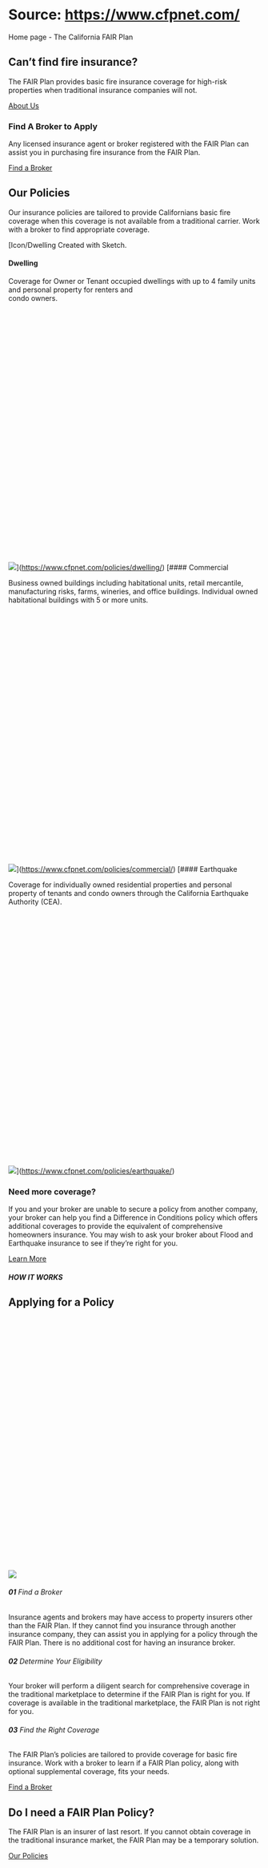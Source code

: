 # Source: https://www.cfpnet.com/

Home page - The California FAIR Plan

## Can’t find fire insurance?

The FAIR Plan provides basic fire insurance coverage for high-risk properties when traditional insurance companies will not.

[About Us](https://www.cfpnet.com/about-fair-plan/)

### Find A Broker to Apply

Any licensed insurance agent or broker registered with the FAIR Plan can assist you in purchasing fire insurance from the FAIR Plan.

[Find a Broker](https://interactive.web.insurance.ca.gov/apex_extprd/f?p=400:50)

## Our Policies

Our insurance policies are tailored to provide Californians basic fire coverage when this coverage is not available from a traditional carrier. Work with a broker to find appropriate coverage.

[Icon/Dwelling
Created with Sketch.

 

#### Dwelling

Coverage for Owner or Tenant occupied dwellings with up to 4 family units and personal property for renters and  
condo owners.

![](data:image/svg+xml,%3Csvg%20xmlns='http://www.w3.org/2000/svg'%20viewBox='0%200%201%201'%3E%3C/svg%3E)![](https://www.cfpnet.com/wp-content/themes/california-fair-plan/assets/images/chevron-right.png)](https://www.cfpnet.com/policies/dwelling/)
[#### Commercial

Business owned buildings including habitational units, retail mercantile, manufacturing risks, farms, wineries, and office buildings. Individual owned habitational buildings with 5 or more units.

![](data:image/svg+xml,%3Csvg%20xmlns='http://www.w3.org/2000/svg'%20viewBox='0%200%201%201'%3E%3C/svg%3E)![](https://www.cfpnet.com/wp-content/themes/california-fair-plan/assets/images/chevron-right.png)](https://www.cfpnet.com/policies/commercial/)
[#### Earthquake

Coverage for individually owned residential properties and personal property of tenants and condo owners through the California Earthquake Authority (CEA).

![](data:image/svg+xml,%3Csvg%20xmlns='http://www.w3.org/2000/svg'%20viewBox='0%200%201%201'%3E%3C/svg%3E)![](https://www.cfpnet.com/wp-content/themes/california-fair-plan/assets/images/chevron-right.png)](https://www.cfpnet.com/policies/earthquake/)

### Need more coverage?

If you and your broker are unable to secure a policy from another company, your broker can help you find a Difference in Conditions policy which offers additional coverages to provide the equivalent of comprehensive homeowners insurance. You may wish to ask your broker about Flood and Earthquake insurance to see if they’re right for you.

[Learn More](https://www.cfpnet.com/difference-in-conditions-dic/)

##### HOW IT WORKS

## Applying for a Policy

![](data:image/svg+xml,%3Csvg%20xmlns='http://www.w3.org/2000/svg'%20viewBox='0%200%201%201'%3E%3C/svg%3E)![](https://www.cfpnet.com/wp-content/uploads/2021/04/iStock-1188261463.jpg)

###### **01** Find a Broker

Insurance agents and brokers may have access to property insurers other than the FAIR Plan. If they cannot find you insurance through another insurance company, they can assist you in applying for a policy through the FAIR Plan. There is no additional cost for having an insurance broker.

###### **02** Determine Your Eligibility

Your broker will perform a diligent search for comprehensive coverage in the traditional marketplace to determine if the FAIR Plan is right for you. If coverage is available in the traditional marketplace, the FAIR Plan is not right for you.

###### **03** Find the Right Coverage

The FAIR Plan’s policies are tailored to provide coverage for basic fire insurance. Work with a broker to learn if a FAIR Plan policy, along with optional supplemental coverage, fits your needs.

[Find a Broker](https://interactive.web.insurance.ca.gov/apex_extprd/f?p=400:50)

## Do I need a FAIR Plan Policy?

The FAIR Plan is an insurer of last resort. If you cannot obtain coverage in the traditional insurance market, the FAIR Plan may be a temporary solution.

[Our Policies](https://www.cfpnet.com/policies/)

![](data:image/svg+xml,%3Csvg%20xmlns='http://www.w3.org/2000/svg'%20viewBox='0%200%201%201'%3E%3C/svg%3E)![](https://www.cfpnet.com/wp-content/uploads/2021/03/e1bc8984b12f26da5f965397b3466b0fac5a88a8.png)

![](data:image/svg+xml,%3Csvg%20xmlns='http://www.w3.org/2000/svg'%20viewBox='0%200%201%201'%3E%3C/svg%3E)![](https://www.cfpnet.com/wp-content/uploads/2021/05/iStock-172191521-1-e1620049185959.jpg)

## What is the FAIR Plan?

The FAIR Plan was established so that all California property owners have access to basic fire insurance when access to coverage in the traditional market is not available through no fault of the property owner.

[About Us](https://www.cfpnet.com/about-fair-plan/)

[![web analytics](https://c.statcounter.com/10981957/0/3607f164/0/)](https://statcounter.com/ "web analytics")
